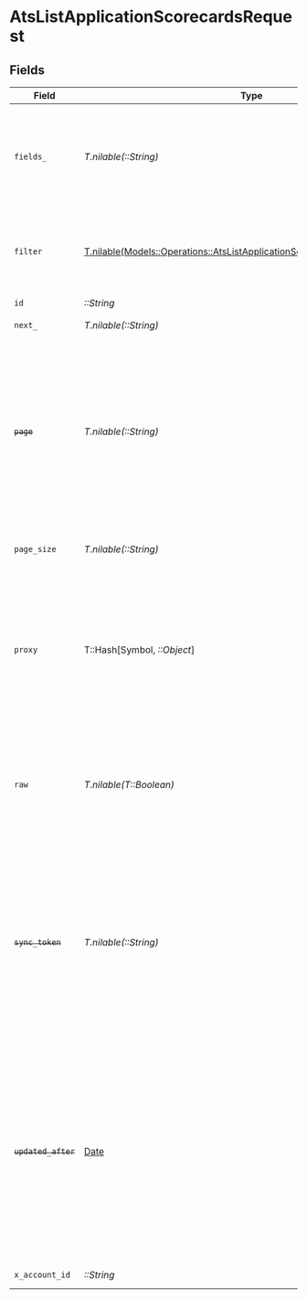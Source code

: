 # AtsListApplicationScorecardsRequest


## Fields

| Field                                                                                                                                                                                                                            | Type                                                                                                                                                                                                                             | Required                                                                                                                                                                                                                         | Description                                                                                                                                                                                                                      | Example                                                                                                                                                                                                                          |
| -------------------------------------------------------------------------------------------------------------------------------------------------------------------------------------------------------------------------------- | -------------------------------------------------------------------------------------------------------------------------------------------------------------------------------------------------------------------------------- | -------------------------------------------------------------------------------------------------------------------------------------------------------------------------------------------------------------------------------- | -------------------------------------------------------------------------------------------------------------------------------------------------------------------------------------------------------------------------------- | -------------------------------------------------------------------------------------------------------------------------------------------------------------------------------------------------------------------------------- |
| `fields_`                                                                                                                                                                                                                        | *T.nilable(::String)*                                                                                                                                                                                                            | :heavy_minus_sign:                                                                                                                                                                                                               | The comma separated list of fields that will be returned in the response (if empty, all fields are returned)                                                                                                                     | id,remote_id,sections,label,candidate_id,remote_candidate_id,application_id,remote_application_id,interview_id,remote_interview_id,author_id,remote_author_id,overall_recommendation,created_at,updated_at,unified_custom_fields |
| `filter`                                                                                                                                                                                                                         | [T.nilable(Models::Operations::AtsListApplicationScorecardsQueryParamFilter)](../../models/operations/atslistapplicationscorecardsqueryparamfilter.md)                                                                           | :heavy_minus_sign:                                                                                                                                                                                                               | Filter parameters that allow greater customisation of the list response                                                                                                                                                          |                                                                                                                                                                                                                                  |
| `id`                                                                                                                                                                                                                             | *::String*                                                                                                                                                                                                                       | :heavy_check_mark:                                                                                                                                                                                                               | N/A                                                                                                                                                                                                                              |                                                                                                                                                                                                                                  |
| `next_`                                                                                                                                                                                                                          | *T.nilable(::String)*                                                                                                                                                                                                            | :heavy_minus_sign:                                                                                                                                                                                                               | The unified cursor                                                                                                                                                                                                               |                                                                                                                                                                                                                                  |
| ~~`page`~~                                                                                                                                                                                                                       | *T.nilable(::String)*                                                                                                                                                                                                            | :heavy_minus_sign:                                                                                                                                                                                                               | : warning: ** DEPRECATED **: This will be removed in a future release, please migrate away from it as soon as possible.<br/><br/>The page number of the results to fetch                                                         |                                                                                                                                                                                                                                  |
| `page_size`                                                                                                                                                                                                                      | *T.nilable(::String)*                                                                                                                                                                                                            | :heavy_minus_sign:                                                                                                                                                                                                               | The number of results per page (default value is 25)                                                                                                                                                                             |                                                                                                                                                                                                                                  |
| `proxy`                                                                                                                                                                                                                          | T::Hash[Symbol, *::Object*]                                                                                                                                                                                                      | :heavy_minus_sign:                                                                                                                                                                                                               | Query parameters that can be used to pass through parameters to the underlying provider request by surrounding them with 'proxy' key                                                                                             |                                                                                                                                                                                                                                  |
| `raw`                                                                                                                                                                                                                            | *T.nilable(T::Boolean)*                                                                                                                                                                                                          | :heavy_minus_sign:                                                                                                                                                                                                               | Indicates that the raw request result should be returned in addition to the mapped result (default value is false)                                                                                                               |                                                                                                                                                                                                                                  |
| ~~`sync_token`~~                                                                                                                                                                                                                 | *T.nilable(::String)*                                                                                                                                                                                                            | :heavy_minus_sign:                                                                                                                                                                                                               | : warning: ** DEPRECATED **: This will be removed in a future release, please migrate away from it as soon as possible.<br/><br/>The sync token to select the only updated results                                               |                                                                                                                                                                                                                                  |
| ~~`updated_after`~~                                                                                                                                                                                                              | [Date](https://ruby-doc.org/stdlib-2.6.1/libdoc/date/rdoc/Date.html)                                                                                                                                                             | :heavy_minus_sign:                                                                                                                                                                                                               | : warning: ** DEPRECATED **: This will be removed in a future release, please migrate away from it as soon as possible.<br/><br/>Use a string with a date to only select results updated after that given date                   | 2020-01-01T00:00:00.000Z                                                                                                                                                                                                         |
| `x_account_id`                                                                                                                                                                                                                   | *::String*                                                                                                                                                                                                                       | :heavy_check_mark:                                                                                                                                                                                                               | The account identifier                                                                                                                                                                                                           |                                                                                                                                                                                                                                  |